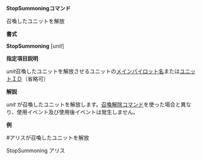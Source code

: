 **StopSummoningコマンド**

召喚したユニットを解放

**書式**

**StopSummoning** [*unit*]

**指定項目説明**

*unit*召喚したユニットを解放させるユニットの[メインパイロット名](メインパイロット名)または[ユニットＩＤ](ユニットＩＤ)（省略可）

**解説**

*unit* が召喚したユニットを解放します。[召喚解除コマンド](召喚解除コマンド)を使った場合と異なり、使用イベント及び使用後イベントは発生しません。

**例**

#アリスが召喚したユニットを解放

StopSummoning アリス
